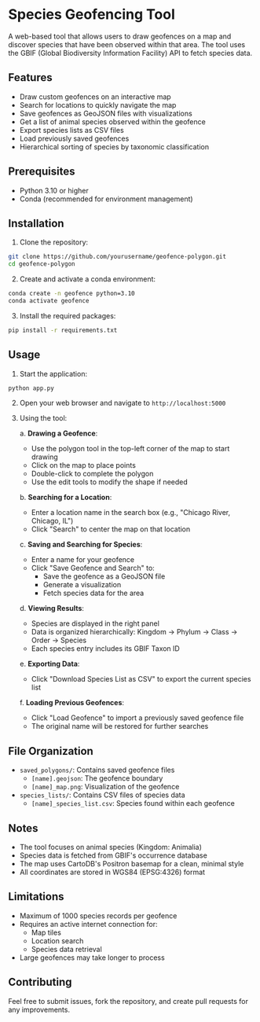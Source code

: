 # Species Geofencing Tool

A web-based tool that allows users to draw geofences on a map and discover species that have been observed within that area. The tool uses the GBIF (Global Biodiversity Information Facility) API to fetch species data.

## Features

- Draw custom geofences on an interactive map
- Search for locations to quickly navigate the map
- Save geofences as GeoJSON files with visualizations
- Get a list of animal species observed within the geofence
- Export species lists as CSV files
- Load previously saved geofences
- Hierarchical sorting of species by taxonomic classification

## Prerequisites

- Python 3.10 or higher
- Conda (recommended for environment management)

## Installation

1. Clone the repository:
```bash
git clone https://github.com/yourusername/geofence-polygon.git
cd geofence-polygon
```

2. Create and activate a conda environment:
```bash
conda create -n geofence python=3.10
conda activate geofence
```

3. Install the required packages:
```bash
pip install -r requirements.txt
```

## Usage

1. Start the application:
```bash
python app.py
```

2. Open your web browser and navigate to `http://localhost:5000`

3. Using the tool:

   a. **Drawing a Geofence**:
   - Use the polygon tool in the top-left corner of the map to start drawing
   - Click on the map to place points
   - Double-click to complete the polygon
   - Use the edit tools to modify the shape if needed
   
   b. **Searching for a Location**:
   - Enter a location name in the search box (e.g., "Chicago River, Chicago, IL")
   - Click "Search" to center the map on that location

   c. **Saving and Searching for Species**:
   - Enter a name for your geofence
   - Click "Save Geofence and Search" to:
     - Save the geofence as a GeoJSON file
     - Generate a visualization
     - Fetch species data for the area
   
   d. **Viewing Results**:
   - Species are displayed in the right panel
   - Data is organized hierarchically: Kingdom → Phylum → Class → Order → Species
   - Each species entry includes its GBIF Taxon ID
   
   e. **Exporting Data**:
   - Click "Download Species List as CSV" to export the current species list
   
   f. **Loading Previous Geofences**:
   - Click "Load Geofence" to import a previously saved geofence file
   - The original name will be restored for further searches

## File Organization

- `saved_polygons/`: Contains saved geofence files
  - `[name].geojson`: The geofence boundary
  - `[name]_map.png`: Visualization of the geofence
- `species_lists/`: Contains CSV files of species data
  - `[name]_species_list.csv`: Species found within each geofence

## Notes

- The tool focuses on animal species (Kingdom: Animalia)
- Species data is fetched from GBIF's occurrence database
- The map uses CartoDB's Positron basemap for a clean, minimal style
- All coordinates are stored in WGS84 (EPSG:4326) format

## Limitations

- Maximum of 1000 species records per geofence
- Requires an active internet connection for:
  - Map tiles
  - Location search
  - Species data retrieval
- Large geofences may take longer to process

## Contributing

Feel free to submit issues, fork the repository, and create pull requests for any improvements.

